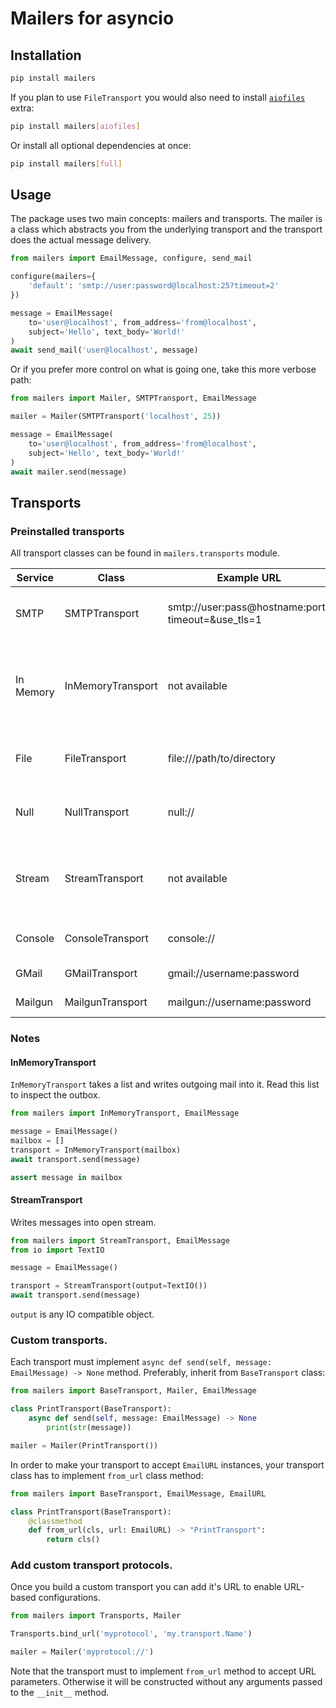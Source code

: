 # Mailers for asyncio

## Installation

```bash
pip install mailers
```

If you plan to use `FileTransport` you would also need to install 
[`aiofiles`](https://github.com/Tinche/aiofiles) extra:

```bash
pip install mailers[aiofiles]
```

Or install all optional dependencies at once:

```bash
pip install mailers[full]
```


## Usage

The package uses two main concepts: mailers and transports. 
The mailer is a class which abstracts you from the underlying transport
and the transport does the actual message delivery.

```python
from mailers import EmailMessage, configure, send_mail

configure(mailers={
    'default': 'smtp://user:password@localhost:25?timeout=2'
})

message = EmailMessage(
    to='user@localhost', from_address='from@localhost',
    subject='Hello', text_body='World!'
)
await send_mail('user@localhost', message)
```

Or if you prefer more control on what is going one, take this more verbose path:

```python
from mailers import Mailer, SMTPTransport, EmailMessage

mailer = Mailer(SMTPTransport('localhost', 25))

message = EmailMessage(
    to='user@localhost', from_address='from@localhost',
    subject='Hello', text_body='World!'
)
await mailer.send(message)
``` 


## Transports

### Preinstalled transports

All transport classes can be found in `mailers.transports` module.

| Service   | Class             | Example URL                                       | Description                                                       |
|-----------|-------------------|---------------------------------------------------|-------------------------------------------------------------------|
| SMTP      | SMTPTransport     | smtp://user:pass@hostname:port?timeout=&use_tls=1 | Sends mails using SMTP protocol.                                  |
| In Memory | InMemoryTransport | not available                                     | Stores sent messages in the local variable. See an example below. |
| File      | FileTransport     | file:///path/to/directory                         | Writes sent messages into directory.                              |
| Null      | NullTransport     | null://                                           | Does not perform any sending.                                     |
| Stream    | StreamTransport   | not available                                     | Writes message to an open stream. See an example below.           |
| Console   | ConsoleTransport  | console://                                        | Prints messages into stdout.                                      |
| GMail     | GMailTransport    | gmail://username:password                         | Sends via GMail.                                                  |
| Mailgun   | MailgunTransport  | mailgun://username:password                       | Sends via Mailgun.                                                |


### Notes

#### InMemoryTransport

`InMemoryTransport` takes a list and writes outgoing mail into it. 
Read this list to inspect the outbox.

```python
from mailers import InMemoryTransport, EmailMessage

message = EmailMessage()
mailbox = []
transport = InMemoryTransport(mailbox)
await transport.send(message)

assert message in mailbox
```

#### StreamTransport

Writes messages into open stream.

```python
from mailers import StreamTransport, EmailMessage
from io import TextIO

message = EmailMessage()

transport = StreamTransport(output=TextIO())
await transport.send(message)
```

`output` is any IO compatible object.


### Custom transports.

Each transport must implement `async def send(self, message: EmailMessage) -> None` method. 
Preferably, inherit from `BaseTransport` class:

```python
from mailers import BaseTransport, Mailer, EmailMessage

class PrintTransport(BaseTransport):
    async def send(self, message: EmailMessage) -> None
        print(str(message))

mailer = Mailer(PrintTransport())
```

In order to make your transport to accept `EmailURL` instances, your transport class has to implement `from_url` 
class method:

```python
from mailers import BaseTransport, EmailMessage, EmailURL

class PrintTransport(BaseTransport):
    @classmethod
    def from_url(cls, url: EmailURL) -> "PrintTransport":
        return cls()
```

### Add custom transport protocols.

Once you build a custom transport you can add it's URL to enable URL-based configurations.
```python
from mailers import Transports, Mailer

Transports.bind_url('myprotocol', 'my.transport.Name')

mailer = Mailer('myprotocol://')
``` 

Note that the transport must to implement `from_url` method to accept URL parameters.
Otherwise it will be constructed without any arguments passed to the `__init__` method.
